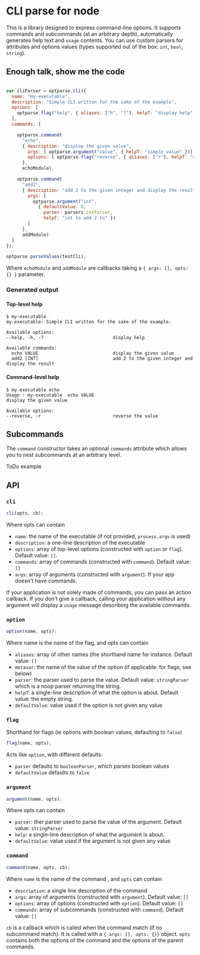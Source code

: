 # CLI parse for node

This is a library designed to express command-line options. It supports
commands and subcommands (at an arbitrary depth), automatically generates help
text and `usage` contents. You can use custom parsers for attributes and
options values (types supported out of the box: `int`, `bool`, `string`).


## Enough talk, show me the code

```javascript

var cliParser = optparse.cli({
  name: "my-executable",
  description: "Simple CLI written for the sake of the example",
  options: [
    optparse.flag("help", { aliases: ["h", "?"], helpT: "display help" })
  ],
  commands: [

    optparse.command(
      "echo",
      { description: "display the given value",
        args: [ optparse.argument("value", { helpT: "simple value" })],
        options: [ optparse.flag("reverse", { aliases: ["r"], helpT: "reverse the value"}) ]
      },
      echoModule),

    optparse.command(
      "add2",
      { description: "add 2 to the given integer and display the result",
        args: [
          optparse.argument("int",
            { defaultValue: 0,
              parser: parsers.intParser,
              helpT: "int to add 2 to" })
        ]
      },
      addModule)
  ]
});

optparse.parseValues(testCli);
```

Where `echoModule` and `addModule` are callbacks taking a `{ args: [], opts: {} }` parameter.

### Generated output

#### Top-level help

```
$ my-executable
my-executable: Simple CLI written for the sake of the example.

Available options:
--help, -h, -?                          display help

Available commands:
  echo VALUE                            display the given value
  add2 [INT]                            add 2 to the given integer and display the result
```

#### Command-level help

```
$ my-executable echo
Usage : my-executable  echo VALUE
display the given value

Available options:
--reverse, -r                           reverse the value
```

## Subcommands

The `command` constructor takes an optional `commands` attribute which allows
you to nest subcommands at an arbitrary level.

ToDo example

## API

### `cli`

```javascript
cli(opts, cb);
```

Where opts can contain

 - `name`: the name of the executable (if not provided, `process.argv` is used)
 - `description`: a one-line description of the executable
 - `options`: array of top-level options (constructed with `option` or `flag`). Default
   value: `[]`.
 - `commands`: array of commands (constructed with `command`). Default value: `[]`
 - `args`: array of arguments (constructed with `argument`). If your app
   doesn't have commands.

If your application is not solely made of commands, you can pass an action callback. If you don't give a callback, calling your application without any argument will display a `usage` message describing the available commands.

### `option`

```javascript
option(name, opts);
```

Where name is the name of the flag, and opts can contain

 - `aliases`: array of other names (the shorthand name for instance. Default
   value: `[]`
 - `metavar`: the name of the value of the option (if applicable: for flags,
  see below)
 - `parser`: the parser used to parse the value. Default value: `stringParser`
   which is a noop parser returning the string.
 - `helpT`: a single-line description of what the option is about. Default
   value: the empty string.
 - `defaultValue`: value used if the option is not given any value


### `flag`

Shorthand for flags (ie options with boolean values, defaulting to `false`)

```javascript
flag(name, opts);
```

Acts like `option`, with different defaults:

 - `parser` defaults to `booleanParser`, which parses boolean values
 - `defaultValue` defaults to `false`

### `argument`

```javascript
argument(name, opts);
```

Where opts can contain

 - `parser`: ther parser used to parse the value of the argument. Default
   value: `stringParser`
 - `help`: a single-line description of what the argument is about.
 - `defaultValue`: value used if the argument is not given any value


### `command`

```javascript
command(name, opts, cb);
```

Where `name` is the name of the command , and `opts` can contain

 - `description`: a single line description of the command
 - `args`: array of arguments (constructed with `argument`). Default value: `[]`
 - `options`: array of options (constructed with `option`). Default value:
   `[]`
 - `commands`: array of subcommands (constructed with `command`). Default
   value: `[]`

`cb` is a callback which is called when the command match (if no subcommand
match). It is called with a `{ args: [], opts: {}}` object. `opts` contains
both the options of the command and the options of the parent commands.

